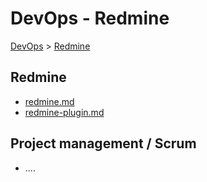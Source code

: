 # DevOps - Redmine
[DevOps](../index.md) > [Redmine](index.md)

## Redmine
* [redmine.md](redmine.md)  
* [redmine-plugin.md](redmine-plugin.md)  

## Project management / Scrum
* ....
